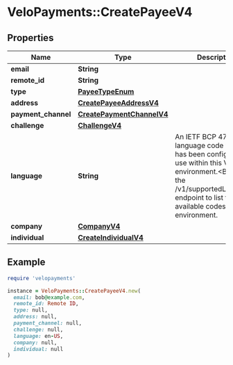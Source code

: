 # VeloPayments::CreatePayeeV4

## Properties

| Name | Type | Description | Notes |
| ---- | ---- | ----------- | ----- |
| **email** | **String** |  |  |
| **remote_id** | **String** |  |  |
| **type** | [**PayeeTypeEnum**](PayeeTypeEnum.md) |  |  |
| **address** | [**CreatePayeeAddressV4**](CreatePayeeAddressV4.md) |  |  |
| **payment_channel** | [**CreatePaymentChannelV4**](CreatePaymentChannelV4.md) |  | [optional] |
| **challenge** | [**ChallengeV4**](ChallengeV4.md) |  | [optional] |
| **language** | **String** | An IETF BCP 47 language code which has been configured for use within this Velo environment.&lt;BR&gt; See the /v1/supportedLanguages endpoint to list the available codes for an environment.  | [optional] |
| **company** | [**CompanyV4**](CompanyV4.md) |  | [optional] |
| **individual** | [**CreateIndividualV4**](CreateIndividualV4.md) |  | [optional] |

## Example

```ruby
require 'velopayments'

instance = VeloPayments::CreatePayeeV4.new(
  email: bob@example.com,
  remote_id: Remote ID,
  type: null,
  address: null,
  payment_channel: null,
  challenge: null,
  language: en-US,
  company: null,
  individual: null
)
```

